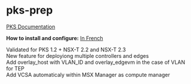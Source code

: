# pks-prep

[PKS Documentation](https://docs.vmware.com/en/VMware-Pivotal-Container-Service/1.0/vmware-pks-10/GUID-PKS10-index.html)

__How to install and configure:__
[In French](https://shwrfr.com/nextcloud/index.php/s/gpsJK697rKv11of)

Validated for PKS 1.2 + NSX-T 2.2 and NSX-T 2.3\
New feature for deployiong multiple controllers and edges\
Add overlay_host with VLAN_ID and overlay_edgevm in the case of VLAN for TEP\
Add VCSA automaticaly within MSX Manager as compute manager
